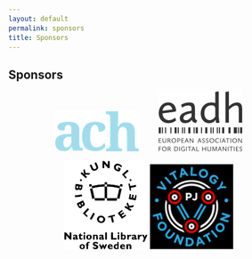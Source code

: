 ```yaml
---
layout: default
permalink: sponsors
title: Sponsors
---
```


## Sponsors

<p align="center">
  <img alt="Association for Computers and the Humanities logo" src="/assets/images/ach-logo.png" width="150px">
&nbsp; &nbsp; &nbsp; &nbsp;
  <img alt="European Association of Digital Humanities logo" src="/assets/images/eadh-logo.png" width="150px">
  </p>

 <p align="center">
  <img alt="National Library of Sweden logo" src="/assets/images/KB-logo.png" width="150px">
  <img alt="Pearl Jam Vitalogy Foundation logo" src="/assets/images/vitalogy_foundation_logo.png" width="150px">
</p>
